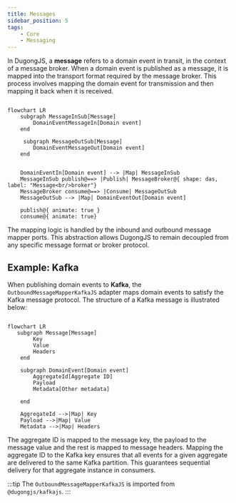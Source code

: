 ```yaml
---
title: Messages
sidebar_position: 5
tags:
    - Core
    - Messaging
---
```


In DugongJS, a **message** refers to a domain event in transit, in the context of a message broker. When a domain event is published as a message, it is mapped into the transport format required by the message broker. This process involves mapping the domain event for transmission and then mapping it back when it is received.

```mermaid

flowchart LR
    subgraph MessageInSub[Message]
        DomainEventMessageIn[Domain event]
    end

     subgraph MessageOutSub[Message]
        DomainEventMessageOut[Domain event]
    end


    DomainEventIn[Domain event] --> |Map| MessageInSub
    MessageInSub publish@==> |Publish| MessageBroker@{ shape: das, label: "Message<br/>broker"}
    MessageBroker consume@==> |Consume| MessageOutSub
    MessageOutSub --> |Map| DomainEventOut[Domain event]

    publish@{ animate: true }
    consume@{ animate: true}
```

The mapping logic is handled by the inbound and outbound message mapper ports. This abstraction allows DugongJS to remain decoupled from any specific message format or broker protocol.

## Example: Kafka

When publishing domain events to **Kafka**, the `OutboundMessageMapperKafkaJS` adapter maps domain events to satisfy the Kafka message protocol. The structure of a Kafka message is illustrated below:

```mermaid

flowchart LR
   subgraph Message[Message]
        Key
        Value
        Headers
    end

    subgraph DomainEvent[Domain event]
        AggregateId[Aggregate ID]
        Payload
        Metadata[Other metadata]

    end

    AggregateId -->|Map| Key
    Payload -->|Map| Value
    Metadata -->|Map| Headers

```

The aggregate ID is mapped to the message key, the payload to the message value and the rest is mapped to message headers. Mapping the aggregate ID to the Kafka key ensures that all events for a given aggregate are delivered to the same Kafka partition. This guarantees sequential delivery for that aggregate instance in consumers.

:::tip
The `OutboundMessageMapperKafkaJS` is imported from `@dugongjs/kafkajs`.
:::
